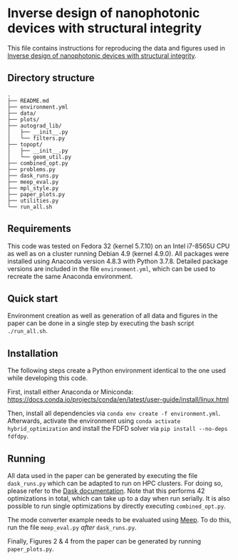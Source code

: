 # Inverse design of nanophotonic devices with structural integrity

This file contains instructions for reproducing the data and figures used in [Inverse design of nanophotonic devices with structural integrity](https://doi.org/10.1021/acsphotonics.0c00699 "DOI URL").

## Directory structure

```
.
├── README.md
├── environment.yml
├── data/
├── plots/
├── autograd_lib/
│   ├── __init__.py
│   └── filters.py
├── topopt/
│   ├── __init__.py
│   └── geom_util.py
├── combined_opt.py
├── problems.py
├── dask_runs.py
├── meep_eval.py
├── mpl_style.py
├── paper_plots.py
├── utilities.py
└── run_all.sh
```

## Requirements

This code was tested on Fedora 32 (kernel 5.7.10) on an Intel i7-8565U CPU as well as on a cluster running Debian 4.9 (kernel 4.9.0).
All packages were installed using Anaconda version 4.8.3 with Python 3.7.8.
Detailed package versions are included in the file `environment.yml`, which can be used to recreate the same Anaconda environment.

## Quick start

Environment creation as well as generation of all data and figures in the paper can be done in a single step by executing the bash script `./run_all.sh`.

## Installation

The following steps create a Python environment identical to the one used while developing this code.

First, install either Anaconda or Miniconda: https://docs.conda.io/projects/conda/en/latest/user-guide/install/linux.html

Then, install all dependencies via `conda env create -f environment.yml`.
Afterwards, activate the environment using `conda activate hybrid_optimization` and install the FDFD solver via `pip install --no-deps fdfdpy`.

## Running

All data used in the paper can be generated by executing the file `dask_runs.py` which can be adapted to run on HPC clusters.
For doing so, please refer to the [Dask documentation](https://docs.dask.org/en/latest/setup/hpc.html).
Note that this performs 42 optimizations in total, which can take up to a day when run serially.
It is also possible to run single optimizations by directly executing `combined_opt.py`.

The mode converter example needs to be evaluated using [Meep](https://meep.readthedocs.io/en/latest/). To do this, run the file `meep_eval.py` _after_ `dask_runs.py`.

Finally, Figures 2 & 4 from the paper can be generated by running `paper_plots.py`.
